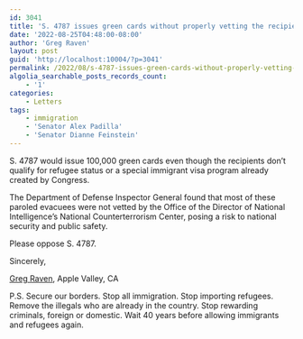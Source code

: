 ```yaml
---
id: 3041
title: 'S. 4787 issues green cards without properly vetting the recipients. Oppose.'
date: '2022-08-25T04:48:00-08:00'
author: 'Greg Raven'
layout: post
guid: 'http://localhost:10004/?p=3041'
permalink: /2022/08/s-4787-issues-green-cards-without-properly-vetting-the-recipients-oppose/
algolia_searchable_posts_records_count:
    - '1'
categories:
    - Letters
tags:
    - immigration
    - 'Senator Alex Padilla'
    - 'Senator Dianne Feinstein'
---
```


S. 4787 would issue 100,000 green cards even though the recipients don’t qualify for refugee status or a special immigrant visa program already created by Congress.

The Department of Defense Inspector General found that most of these paroled evacuees were not vetted by the Office of the Director of National Intelligence’s National Counterterrorism Center, posing a risk to national security and public safety.

Please oppose S. 4787.

Sincerely,

[Greg Raven](https://www.gregraven.org/), Apple Valley, CA

P.S. Secure our borders. Stop all immigration. Stop importing refugees. Remove the illegals who are already in the country. Stop rewarding criminals, foreign or domestic. Wait 40 years before allowing immigrants and refugees again.